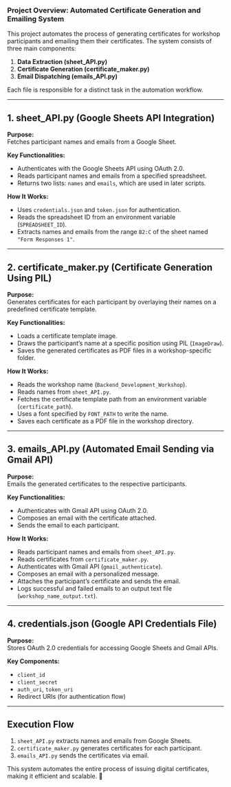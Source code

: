 ### **Project Overview: Automated Certificate Generation and Emailing System**  

This project automates the process of generating certificates for workshop participants and emailing them their certificates. The system consists of three main components:  

1. **Data Extraction (sheet_API.py)**  
2. **Certificate Generation (certificate_maker.py)**  
3. **Email Dispatching (emails_API.py)**  

Each file is responsible for a distinct task in the automation workflow.  

---

## **1. sheet_API.py (Google Sheets API Integration)**  
**Purpose:**  
Fetches participant names and emails from a Google Sheet.  

**Key Functionalities:**  
- Authenticates with the Google Sheets API using OAuth 2.0.  
- Reads participant names and emails from a specified spreadsheet.  
- Returns two lists: `names` and `emails`, which are used in later scripts.  

**How It Works:**  
- Uses `credentials.json` and `token.json` for authentication.  
- Reads the spreadsheet ID from an environment variable (`SPREADSHEET_ID`).  
- Extracts names and emails from the range `B2:C` of the sheet named `"Form Responses 1"`.  

---

## **2. certificate_maker.py (Certificate Generation Using PIL)**  
**Purpose:**  
Generates certificates for each participant by overlaying their names on a predefined certificate template.  

**Key Functionalities:**  
- Loads a certificate template image.  
- Draws the participant’s name at a specific position using PIL (`ImageDraw`).  
- Saves the generated certificates as PDF files in a workshop-specific folder.  

**How It Works:**  
- Reads the workshop name (`Backend_Development_Workshop`).  
- Reads names from `sheet_API.py`.  
- Fetches the certificate template path from an environment variable (`certificate_path`).  
- Uses a font specified by `FONT_PATH` to write the name.  
- Saves each certificate as a PDF file in the workshop directory.  

---

## **3. emails_API.py (Automated Email Sending via Gmail API)**  
**Purpose:**  
Emails the generated certificates to the respective participants.  

**Key Functionalities:**  
- Authenticates with Gmail API using OAuth 2.0.  
- Composes an email with the certificate attached.  
- Sends the email to each participant.  

**How It Works:**  
- Reads participant names and emails from `sheet_API.py`.  
- Reads certificates from `certificate_maker.py`.  
- Authenticates with Gmail API (`gmail_authenticate`).  
- Composes an email with a personalized message.  
- Attaches the participant’s certificate and sends the email.  
- Logs successful and failed emails to an output text file (`workshop_name_output.txt`).  

---

## **4. credentials.json (Google API Credentials File)**  
**Purpose:**  
Stores OAuth 2.0 credentials for accessing Google Sheets and Gmail APIs.  

**Key Components:**  
- `client_id`  
- `client_secret`  
- `auth_uri`, `token_uri`  
- Redirect URIs (for authentication flow)  

---

## **Execution Flow**  
1. `sheet_API.py` extracts names and emails from Google Sheets.  
2. `certificate_maker.py` generates certificates for each participant.  
3. `emails_API.py` sends the certificates via email.  

This system automates the entire process of issuing digital certificates, making it efficient and scalable. 🚀